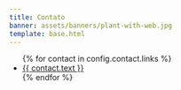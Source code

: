 ```yaml
---
title: Contato
banner: assets/banners/plant-with-web.jpg
template: base.html
---
```


<ul class="fa-ul">
{% for contact in config.contact.links %}
  <li>
  <i class="fa-li {{ contact.icon }}"></i>
  <a href="{{ contact.url }}">{{ contact.text }}</a>
  </li>
{% endfor %}
</ul>

